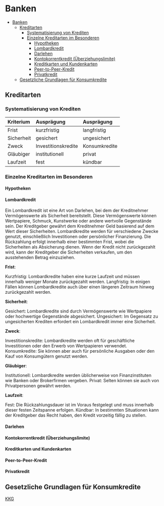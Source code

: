 # Banken

- [Banken](#banken)
  - [Kreditarten](#kreditarten)
    - [Systematisierung von Krediten](#systematisierung-von-krediten)
    - [Einzelne Kreditarten im Besonderen](#einzelne-kreditarten-im-besonderen)
      - [Hypotheken](#hypotheken)
      - [Lombardkredit](#lombardkredit)
      - [Darlehen](#darlehen)
      - [Kontokorrentkredit (Überziehungslimite)](#kontokorrentkredit-überziehungslimite)
      - [Kreditkarten und Kundenkarten](#kreditkarten-und-kundenkarten)
      - [Peer-to-Peer-Kredit](#peer-to-peer-kredit)
      - [Privatkredit](#privatkredit)
  - [Gesetzliche Grundlagen für Konsumkredite](#gesetzliche-grundlagen-für-konsumkredite)

## Kreditarten

### Systematisierung von Krediten

| Kriterium | Ausprägung | Ausprägung |
| :-------- | :--------- | :--------- |
| Frist     | kurzfristig | langfristig |
| Sicherheit | gesichert | ungesichert |
| Zweck | Investitionskredite | Konsumkredite |
| Gläubiger | institutionell | privat | 
| Laufzeit | fest | kündbar |

### Einzelne Kreditarten im Besonderen

#### Hypotheken

#### Lombardkredit

Ein Lombardkredit ist eine Art von Darlehen, bei dem der Kreditnehmer Vermögenswerte als Sicherheit bereitstellt. Diese Vermögenswerte können Wertpapiere, Schmuck, Kunstwerke oder andere wertvolle Gegenstände sein. Der Kreditgeber gewährt dem Kreditnehmer Geld basierend auf dem Wert dieser Sicherheiten. Lombardkredite werden für verschiedene Zwecke genutzt, einschließlich Investitionen oder persönlicher Finanzierung. Die Rückzahlung erfolgt innerhalb einer bestimmten Frist, wobei die Sicherheiten als Absicherung dienen. Wenn der Kredit nicht zurückgezahlt wird, kann der Kreditgeber die Sicherheiten verkaufen, um den ausstehenden Betrag einzuziehen.

**Frist**:

Kurzfristig: Lombardkredite haben eine kurze Laufzeit und müssen innerhalb weniger Monate zurückgezahlt werden.
Langfristig: In einigen Fällen können Lombardkredite auch über einen längeren Zeitraum hinweg zurückgezahlt werden.

**Sicherheit**:

Gesichert: Lombardkredite sind durch Vermögenswerte wie Wertpapiere oder hochwertige Gegenstände abgesichert.
Ungesichert: Im Gegensatz zu ungesicherten Krediten erfordert ein Lombardkredit immer eine Sicherheit.

**Zweck**:

Investitionskredite: Lombardkredite werden oft für geschäftliche Investitionen oder den Erwerb von Wertpapieren verwendet.
Konsumkredite: Sie können aber auch für persönliche Ausgaben oder den Kauf von Konsumgütern genutzt werden.

**Gläubiger**:

Institutionell: Lombardkredite werden üblicherweise von Finanzinstituten wie Banken oder Brokerfirmen vergeben.
Privat: Selten können sie auch von Privatpersonen gewährt werden.

**Laufzeit**:

Fest: Die Rückzahlungsdauer ist im Voraus festgelegt und muss innerhalb dieser festen Zeitspanne erfolgen.
Kündbar: In bestimmten Situationen kann der Kreditgeber das Recht haben, den Kredit vorzeitig fällig zu stellen.

#### Darlehen

#### Kontokorrentkredit (Überziehungslimite)

#### Kreditkarten und Kundenkarten

#### Peer-to-Peer-Kredit

#### Privatkredit

## Gesetzliche Grundlagen für Konsumkredite

[KKG](https://www.fedlex.admin.ch/eli/cc/2002/593/de)
